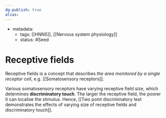 ```yaml
---
dg-publish: true
alias:
---
```

- metadata:
	- tags: [[HNNS]], [[Nervous system physiology]]
	- status: #Seed 
# Receptive fields
Receptive fields is a concept that describes *the area monitored by a single receptor cell*, e.g. [[Somatosensory receptors]].

Various somatosensory receptors have varying receptive field size, which determines **discriminatory touch**.
The larger the receptive field, the poorer it can localise the stimulus.
Hence, [[Two point discriminatory test demonstrates the effects of varying size of receptive fields and discriminatory touch]].